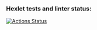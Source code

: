 ### Hexlet tests and linter status:
[![Actions Status](https://github.com/jop221/frontend-project-44/actions/workflows/hexlet-check.yml/badge.svg)](https://github.com/jop221/frontend-project-44/actions)